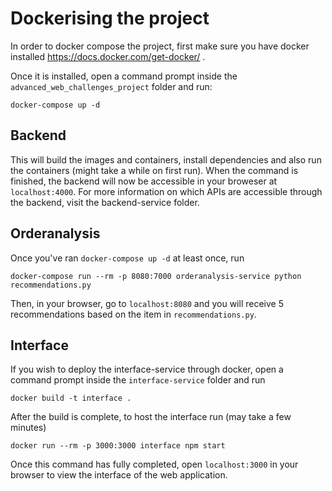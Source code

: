 # Dockerising the project

In order to docker compose the project,  first make sure you have docker installed https://docs.docker.com/get-docker/ .

Once it is installed, open a command prompt inside the `advanced_web_challenges_project` folder and run:

`docker-compose up -d`

## Backend
This will build the images and containers, install dependencies and also run the containers (might take a while on first run).
When the command is finished, the backend will now be accessible in your broweser at `localhost:4000`. For more information on which APIs are accessible through the backend, visit the backend-service folder.

## Orderanalysis
Once you've ran `docker-compose up -d` at least once, run 

`docker-compose run --rm -p 8080:7000 orderanalysis-service python recommendations.py`

Then, in your browser, go to `localhost:8080` and you will receive 5 recommendations based on the item in `recommendations.py`.


## Interface
If you wish to deploy the interface-service through docker, open a command prompt inside the `interface-service` folder and run 

`docker build -t interface .`

After the build is complete, to host the interface run (may take a few minutes)

`docker run --rm -p 3000:3000 interface npm start`

Once this command has fully completed, open `localhost:3000` in your browser to view the interface of the web application.
